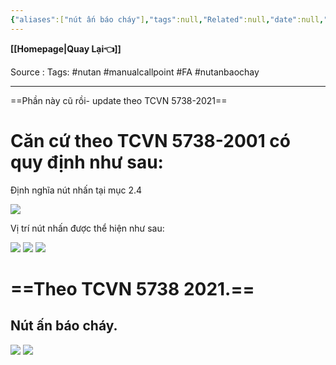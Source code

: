 ```yaml
---
{"aliases":["nút ấn báo cháy"],"tags":null,"Related":null,"date":null,"URL":null,"Author":null,"dg-publish":true,"image":null,"permalink":"/ELV/Báo cháy -Fire alarm system/QUY ĐỊNH NÀO LIÊN QUAN ĐẾN LẮP ĐẶT NÚT ẤN BÁO CHÁY/","dgPassFrontmatter":true,"noteIcon":"2","created":"2024-01-19T10:03:10.116+07:00","updated":"2024-01-19T15:28:33.000+07:00"}
---
```


**[[Homepage\|Quay Lại👈]]**

Source : 
Tags: #nutan #manualcallpoint #FA #nutanbaochay


---
==Phần này cũ rồi- update theo TCVN 5738-2021==
# Căn cứ theo TCVN 5738-2001 có quy định như sau:

Định nghĩa nút nhấn tại mục 2.4

![](https://gvsi.vn/images/uploads/thamkhao/Quy%20%C4%91%E1%BB%8Bnh%20v%E1%BB%81%20l%E1%BA%AFp%20%C4%91%E1%BA%B7t%20n%C3%BAt%20nh%E1%BA%A5n1.png)

Vị trí nút nhấn được thể hiện như sau:

![](https://i.imgur.com/DcNYziH.png)
![](https://i.imgur.com/kKHbGmN.png)
![](https://i.imgur.com/9jNohl5.png)
# ==Theo TCVN 5738 2021.==

## Nút ấn báo cháy.


![](https://i.imgur.com/JNeNz7b.png)
![](https://i.imgur.com/3xWGoOv.png)
